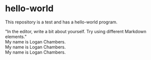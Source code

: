 # hello-world

This repository is a test and has a hello-world program.

"In the editor, write a bit about yourself. Try using different Markdown elements." <br>
My name is Logan Chambers. <br>
My name is Logan Chambers. <br>
My name is Logan Chambers. <br>
